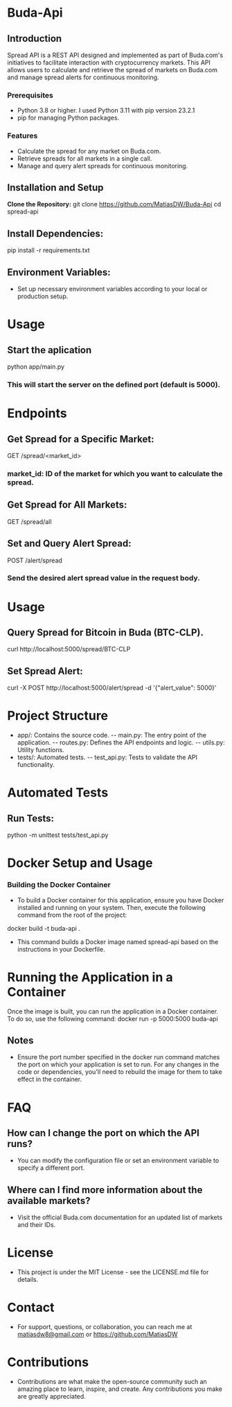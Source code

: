 # Buda-Api

## Introduction
Spread API is a REST API designed and implemented as part of Buda.com's initiatives to facilitate interaction with cryptocurrency markets. This API allows users to calculate and retrieve the spread of markets on Buda.com and manage spread alerts for continuous monitoring.

### Prerequisites
- Python 3.8 or higher. I used Python 3.11 with pip version 23.2.1
- pip for managing Python packages.

### Features
- Calculate the spread for any market on Buda.com.
- Retrieve spreads for all markets in a single call.
- Manage and query alert spreads for continuous monitoring.

## Installation and Setup
**Clone the Repository:**
git clone https://github.com/MatiasDW/Buda-Api
cd spread-api

## Install Dependencies:
pip install -r requirements.txt

## Environment Variables:
- Set up necessary environment variables according to your local or production setup.

# Usage
## Start the aplication 
python app/main.py
### This will start the server on the defined port (default is 5000).

# Endpoints
## Get Spread for a Specific Market:
GET /spread/<market_id>
### market_id: ID of the market for which you want to calculate the spread.

## Get Spread for All Markets:
GET /spread/all

## Set and Query Alert Spread:
POST /alert/spread
### Send the desired alert spread value in the request body.

# Usage
## Query Spread for Bitcoin in Buda (BTC-CLP).
curl http://localhost:5000/spread/BTC-CLP

## Set Spread Alert:
curl -X POST http://localhost:5000/alert/spread -d '{"alert_value": 5000}'

# Project Structure
- app/: Contains the source code.
-- main.py: The entry point of the application.
-- routes.py: Defines the API endpoints and logic.
-- utils.py: Utility functions.
- tests/: Automated tests.
-- test_api.py: Tests to validate the API functionality.

# Automated Tests
## Run Tests:
python -m unittest tests/test_api.py

# Docker Setup and Usage

### Building the Docker Container
- To build a Docker container for this application, ensure you have Docker installed and running on your system. Then, execute the following command from the root of the project:

docker build -t buda-api .

- This command builds a Docker image named spread-api based on the instructions in your Dockerfile.

# Running the Application in a Container
Once the image is built, you can run the application in a Docker container. To do so, use the following command:
docker run -p 5000:5000 buda-api

## Notes
- Ensure the port number specified in the docker run command matches the port on which your application is set to run.
For any changes in the code or dependencies, you'll need to rebuild the image for them to take effect in the container.

# FAQ
## How can I change the port on which the API runs?
- You can modify the configuration file or set an environment variable to specify a different port.

## Where can I find more information about the available markets?
- Visit the official Buda.com documentation for an updated list of markets and their IDs.

# License
- This project is under the MIT License - see the LICENSE.md file for details.

# Contact
- For support, questions, or collaboration, you can reach me at matiasdw8@gmail.com or https://github.com/MatiasDW

# Contributions
- Contributions are what make the open-source community such an amazing place to learn, inspire, and create. Any contributions you make are greatly appreciated.